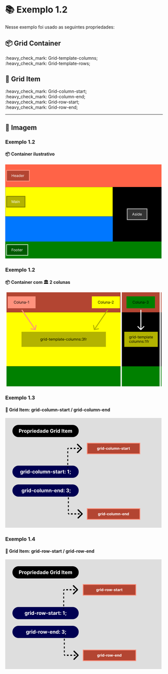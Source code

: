 # :books: Exemplo 1.2

<p>Nesse exemplo foi usado as seguintes propriedades:</p>

## :package: Grid Container

<p>    
    :heavy_check_mark: Grid-template-columns;<br>
    :heavy_check_mark: Grid-template-rows;<br>          
</p>

## :pencil: Grid Item

<p>        
    :heavy_check_mark: Grid-column-start;<br>    
    :heavy_check_mark: Grid-column-end;<br>    
    :heavy_check_mark: Grid-row-start;<br>    
    :heavy_check_mark: Grid-row-end;<br>    
</p>

---

## :art: Imagem 

### Exemplo 1.2
#### :package: Container ilustrativo

<img alt="container" src="./../img/img-ex-1.2.png">

### Exemplo 1.2

#### :package: Container com :classical_building: 2 colunas

<img alt="container grid com 2 colunas" src="./../img/img-01-aula-1.1.1-ex.png">

### Exemplo 1.3

#### :pencil: Grid Item: grid-column-start / grid-column-end

<img alt="img img" src="./../img/img-ex-2.3.png">

### Exemplo 1.4

#### :pencil: Grid Item: grid-row-start / grid-row-end

<img alt="img ex" src="./../img/img-ex-2.2.png">
